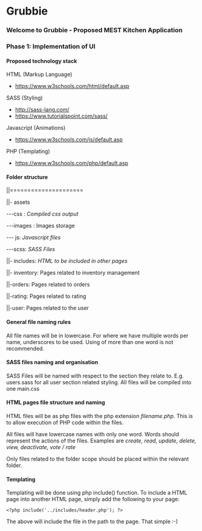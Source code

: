 # Grubbie


### Welcome to Grubbie - Proposed MEST Kitchen Application



### Phase 1: Implementation of UI

#### Proposed technology stack
HTML (Markup Language)
- https://www.w3schools.com/html/default.asp

SASS (Styling)
 - http://sass-lang.com/
 - https://www.tutorialspoint.com/sass/

Javascript (Animations)
- https://www.w3schools.com/js/default.asp

PHP (Templating)
- https://www.w3schools.com/php/default.asp

#### Folder structure
||=====================

||- assets

---css : *Compiled css output*

---images :  Images storage

--- js: *Javascript files*

---scss: *SASS Files*

||- includes: *HTML to be included in other pages*

||- inventory: Pages related to inventory management

||-orders: Pages related to orders

||-rating: Pages related to rating

||-user: Pages related to the user

#### General file naming rules
All file names will be in lowercase. For where we have multiple words per name, underscores to be used. Using of more than one word is not recommended.

#### SASS files naming and organisation

SASS Files will be named with respect to the section they relate to. E.g. users.sass for all user section related styling. All files will be compiled into one main.css

#### HTML pages file structure and naming
HTML files will be as php files with the php extension *filename.php*. This is to allow execution of PHP code within the files.

All files will have lowercase names with only one word. Words should represent the actions of the files. Examples are *create, read, update, delete, view, deactivate, vote / rate*

Only files related to the folder scope should be placed within the relevant folder.

#### Templating

Templating will be done using php include() function. To include a HTML page into another HTML page, simply add the following to your page:

    <?php include('../includes/header.php'); ?>

The above will include the file in the path to the page.
That simple :-)
